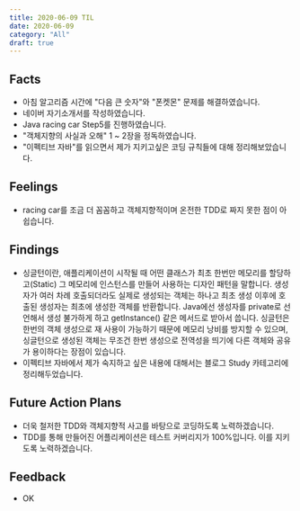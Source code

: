 ```yaml
---
title: 2020-06-09 TIL
date: 2020-06-09
category: "All"
draft: true
---
```


## Facts

- 아침 알고리즘 시간에 "다음 큰 숫자"와 "폰켓몬" 문제를 해결하였습니다.
- 네이버 자기소개서를 작성하였습니다.
- Java racing car Step5를 진행하였습니다.
- "객체지향의 사실과 오해" 1 ~ 2장을 정독하였습니다.
- "이펙티브 자바"를 읽으면서 제가 지키고싶은 코딩 규칙들에 대해 정리해보았습니다.

## Feelings

- racing car를 조금 더 꼼꼼하고 객체지향적이며 온전한 TDD로 짜지 못한 점이 아쉽습니다.

## Findings

- 싱글턴이란, 애플리케이션이 시작될 때 어떤 클래스가 최초 한번만 메모리를 할당하고(Static) 그 메모리에 인스턴스를 만들어 사용하는 디자인 패턴을 말합니다. 생성자가 여러 차례 호출되더라도 실제로 생성되는 객체는 하나고 최초 생성 이후에 호출된 생성자는 최초에 생성한 객체를 반환합니다. Java에선 생성자를 private로 선언해서 생성 불가하게 하고 getInstance() 같은 메서드로 받아서 씁니다. 싱글턴은 한번의 객체 생성으로 재 사용이 가능하기 때문에 메모리 낭비를 방지할 수 있으며, 싱글턴으로 생성된 객체는 무조건 한번 생성으로 전역성을 띄기에 다른 객체와 공유가 용이하다는 장점이 있습니다.
- 이펙티브 자바에서 제가 숙지하고 싶은 내용에 대해서는 블로그 Study 카테고리에 정리해두었습니다.

## Future Action Plans

- 더욱 철저한 TDD와 객체지향적 사고를 바탕으로 코딩하도록 노력하겠습니다.
- TDD를 통해 만들어진 어플리케이션은 테스트 커버리지가 100%입니다. 이를 지키도록 노력하겠습니다.

## Feedback

- OK
